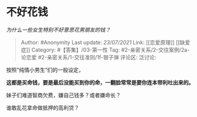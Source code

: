 # 不好花钱
*为什么一些女生特别不好意思花男朋友的钱？*

> Author: #Anonymity
> Last update: *23/07/2021*
> Link: [[恋爱原理]] [[缺爱症]]
> Category: #【答集】/03-第一性
> Tag: #2-亲密关系/2-交往案例/2a-论恋爱 #2-亲密关系/1-交往准则/1f-银子弹
> 评论区:
> 泛讨论:

按照“纯情小男生”们的一般设定，

**这都是买命钱，要是最后没能买到你的命，一翻脸常常是要你连本带利吐出来的。**

妹子们难道智商欠费，嫌自己钱多？或者嫌命长？

谁敢乱花拿命做抵押的高利贷？

